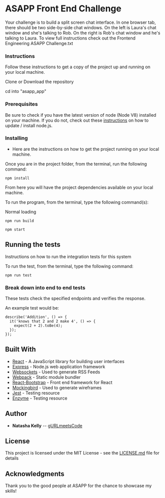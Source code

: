# ASAPP Front End Challenge

Your challenge is to build a split screen chat interface. In one browser tab, there should be two side-by-side chat windows. On the left is Laura's chat window and she's talking to Rob. On the right is Rob's chat window and he's talking to Laura. To view full instructions check out the Frontend Engineering ASAPP Challenge.txt


### Instructions

Follow these instructions to get a copy of the project up and running on your local machine.

Clone or Download the repository

cd into "asapp_app"

### Prerequisites

Be sure to check if you have the latest version of node (Node V8) installed on your machine. If you do not, check out these [instructions](https://nodejs.org/en/) on how to update / install node.js.

### Installing

* Here are the instructions on how to get the project running on your local machine.

Once you are in the project folder, from the terminal, run the following command:

```
npm install

```
From here you will have the project dependencies available on your local machine.

To run the program, from the terminal, type the following command(s):


Normal loading

```
npm run build

npm start

```

## Running the tests

Instructions on how to run the integration tests for this system

To run the test, from the terminal, type the following command:

```
npm run test

```

### Break down into end to end tests

These tests check the specified endpoints and verifies the response.  

An example test would be:

```
describe('Addition', () => {
  it('knows that 2 and 2 make 4', () => {
    expect(2 + 2).toBe(4);
  });
});

```


## Built With

* [React](https://reactjs.org/) - A JavaScript library for building user interfaces
* [Express](https://expressjs.com/) - Node.js web application framework
* [Websockets](https://socket.io/) - Used to generate RSS Feeds
* [Webpack](https://webpack.js.org/) - Static module bundler
* [React-Bootstrap](https://react-bootstrap.github.io/) - Front end framework for React
* [Mockingbird](https://gomockingbird.com/home) - Used to generate wireframes
* [Jest](https://facebook.github.io/jest/) - Testing resource
* [Enzyme](https://github.com/airbnb/enzyme) - Testing resource


## Author

* **Natasha Kelly** -- [gURLmeetsCode](https://github.com/gURLmeetsCode)

## License

This project is licensed under the MIT License - see the [LICENSE.md](LICENSE.md) file for details

## Acknowledgments

Thank you to the good people at ASAPP for the chance to showcase my skills!
